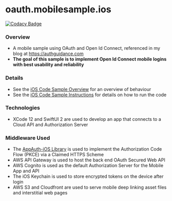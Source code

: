 # oauth.mobilesample.ios

[![Codacy Badge](https://app.codacy.com/project/badge/Grade/f7629f3989ab40a199043f1d84dd8fb5)](https://www.codacy.com/gh/gary-archer/oauth.mobilesample.ios/dashboard?utm_source=github.com&amp;utm_medium=referral&amp;utm_content=gary-archer/oauth.mobilesample.ios&amp;utm_campaign=Badge_Grade)

### Overview

* A mobile sample using OAuth and Open Id Connect, referenced in my blog at https://authguidance.com
* **The goal of this sample is to implement Open Id Connect mobile logins with best usability and reliability**

### Details

* See the [iOS Code Sample Overview](https://authguidance.com/2020/02/22/ios-code-sample-overview/) for an overview of behaviour
* See the [iOS Code Sample Instructions](https://authguidance.com/2020/02/22/how-to-run-the-ios-code-sample/) for details on how to run the code

### Technologies

* XCode 12 and SwiftUI 2 are used to develop an app that connects to a Cloud API and Authorization Server

### Middleware Used

* The [AppAuth-iOS Library](https://github.com/openid/AppAuth-iOS) is used to implement the Authorization Code Flow (PKCE) via a Claimed HTTPS Scheme
* AWS API Gateway is used to host the back end OAuth Secured Web API
* AWS Cognito is used as the default Authorization Server for the Mobile App and API
* The iOS Keychain is used to store encrypted tokens on the device after login
* AWS S3 and Cloudfront are used to serve mobile deep linking asset files and interstitial web pages
